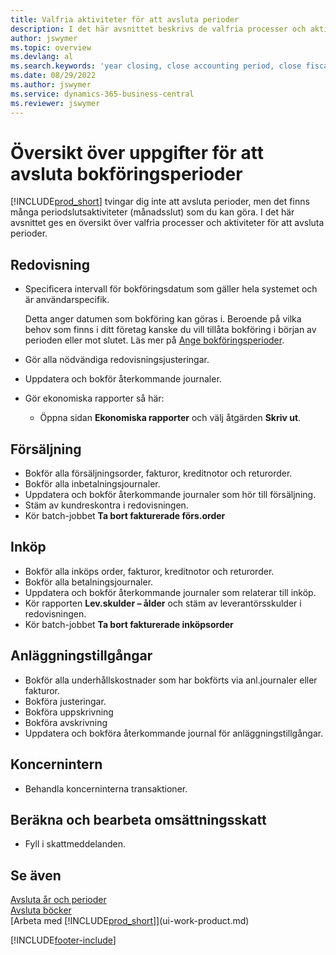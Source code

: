 ```yaml
---
title: Valfria aktiviteter för att avsluta perioder
description: I det här avsnittet beskrivs de valfria processer och aktiviteter för att avsluta bokföringsperioder i Business Central.
author: jswymer
ms.topic: overview
ms.devlang: al
ms.search.keywords: 'year closing, close accounting period, close fiscal year, aging, creditor payments, vendor payments'
ms.date: 08/29/2022
ms.author: jswymer
ms.service: dynamics-365-business-central
ms.reviewer: jswymer
---
```

# Översikt över uppgifter för att avsluta bokföringsperioder

[!INCLUDE[prod_short](includes/prod_short.md)] tvingar dig inte att avsluta perioder, men det finns många periodslutsaktiviteter (månadsslut) som du kan göra. I det här avsnittet ges en översikt över valfria processer och aktiviteter för att avsluta perioder.  

## Redovisning

* Specificera intervall för bokföringsdatum som gäller hela systemet och är användarspecifik.  

    Detta anger datumen som bokföring kan göras i. Beroende på vilka behov som finns i ditt företag kanske du vill tillåta bokföring i början av perioden eller mot slutet. Läs mer på [Ange bokföringsperioder](finance-how-specify-posting-periods.md).  
* Gör alla nödvändiga redovisningsjusteringar.  
* Uppdatera och bokför återkommande journaler.  
  <!--* Process Consolidations-->
* Gör ekonomiska rapporter så här:  
  * Öppna sidan **Ekonomiska rapporter** och välj åtgärden **Skriv ut**.  

## Försäljning

* Bokför alla försäljningsorder, fakturor, kreditnotor och returorder.  
* Bokför alla inbetalningsjournaler.  
* Uppdatera och bokför återkommande journaler som hör till försäljning.  
* Stäm av kundreskontra i redovisningen.  
* Kör batch-jobbet **Ta bort fakturerade förs.order**  

## Inköp

* Bokför alla inköps order, fakturor, kreditnotor och returorder.  
* Bokför alla betalningsjournaler.  
* Uppdatera och bokför återkommande journaler som relaterar till inköp.  
* Kör rapporten **Lev.skulder – ålder** och stäm av leverantörsskulder i redovisningen.  
* Kör batch-jobbet **Ta bort fakturerade inköpsorder**  

## Anläggningstillgångar

* Bokför alla underhållskostnader som har bokförts via anl.journaler eller fakturor.
* Bokföra justeringar.
* Bokföra uppskrivning
* Bokföra avskrivning
* Uppdatera och bokföra återkommande journal för anläggningstillgångar.

## Koncernintern

* Behandla koncerninterna transaktioner.

## Beräkna och bearbeta omsättningsskatt

* Fyll i skattmeddelanden.  

## Se även

[Avsluta år och perioder](year-close-years-periods.md)  
[Avsluta böcker](year-close-books.md)  
[Arbeta med [!INCLUDE[prod_short](includes/prod_short.md)]](ui-work-product.md)

[!INCLUDE[footer-include](includes/footer-banner.md)]
